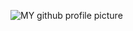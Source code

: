 ![MY github profile picture](https://avatars1.githubusercontent.com/u/39644109?s=460&u=43e06362dc12462346f12f97174c7306908d7174&v=4)
